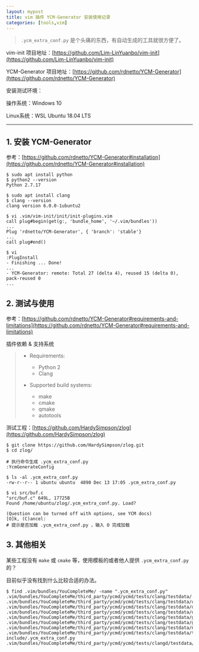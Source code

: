 ```yaml
---
layout: mypost
title: vim 插件 YCM-Generator 安装使用记录
categories: [tools,vim]
---
```


> ```.ycm_extra_conf.py``` 是个头痛的东西，有自动生成的工具就很方便了。

vim-init 项目地址：[https://github.com/Lim-LinYuanbo/vim-init](https://github.com/Lim-LinYuanbo/vim-init)

YCM-Generator 项目地址：[https://github.com/rdnetto/YCM-Generator](https://github.com/rdnetto/YCM-Generator)

安装测试环境：

操作系统：Windows 10

Linux系统：WSL Ubuntu 18.04 LTS

---

## 1. 安装 YCM-Generator

参考：[https://github.com/rdnetto/YCM-Generator#installation](https://github.com/rdnetto/YCM-Generator#installation)

```shell
$ sudo apt install python
$ python2 --version
Python 2.7.17

$ sudo apt install clang
$ clang --version
clang version 6.0.0-1ubuntu2

$ vi .vim/vim-init/init/init-plugins.vim
call plug#begin(get(g:, 'bundle_home', '~/.vim/bundles'))
...
Plug 'rdnetto/YCM-Generator', { 'branch': 'stable'}
...
call plug#end()

$ vi
:PlugInstall
- Finishing ... Done!
...
- YCM-Generator: remote: Total 27 (delta 4), reused 15 (delta 0), pack-reused 0
...
```

## 2. 测试与使用

参考：[https://github.com/rdnetto/YCM-Generator#requirements-and-limitations](https://github.com/rdnetto/YCM-Generator#requirements-and-limitations)

插件依赖 & 支持系统

> * Requirements:
>     + Python 2
>     + Clang
>
> * Supported build systems:
>     + make
>     + cmake
>     + qmake
>     + autotools

测试工程：[https://github.com/HardySimpson/zlog](https://github.com/HardySimpson/zlog)

```shell
$ git clone https://github.com/HardySimpson/zlog.git
$ cd zlog/

# 执行命令生成 .ycm_extra_conf.py
:YcmGenerateConfig

$ ls -al .ycm_extra_conf.py
-rw-r--r-- 1 ubuntu ubuntu  4890 Dec 13 17:05 .ycm_extra_conf.py

$ vi src/buf.c
"src/buf.c" 649L, 17725B
Found /home/ubuntu/zlog/.ycm_extra_conf.py. Load?

(Question can be turned off with options, see YCM docs)
[O]k, (C)ancel:
# 提示是否加载 .ycm_extra_conf.py ，输入 O 完成加载
```

## 3. 其他相关

某些工程没有 `make` 或 `cmake` 等，使用模板的或者他人提供 `.ycm_extra_conf.py` 的？

目前似乎没有找到什么比较合适的办法。

```shell
$ find .vim/bundles/YouCompleteMe/ -name ".ycm_extra_conf.py"
.vim/bundles/YouCompleteMe/third_party/ycmd/ycmd/tests/clang/testdata/.ycm_extra_conf.py
.vim/bundles/YouCompleteMe/third_party/ycmd/ycmd/tests/clang/testdata/client_data/.ycm_extra_conf.py
.vim/bundles/YouCompleteMe/third_party/ycmd/ycmd/tests/clang/testdata/driver_mode_cl/executable/.ycm_extra_conf.py
.vim/bundles/YouCompleteMe/third_party/ycmd/ycmd/tests/clang/testdata/driver_mode_cl/flag/.ycm_extra_conf.py
.vim/bundles/YouCompleteMe/third_party/ycmd/ycmd/tests/clang/testdata/general_fallback/.ycm_extra_conf.py
.vim/bundles/YouCompleteMe/third_party/ycmd/ycmd/tests/clang/testdata/get_doc/.ycm_extra_conf.py
.vim/bundles/YouCompleteMe/third_party/ycmd/ycmd/tests/clang/testdata/noflags/.ycm_extra_conf.py
.vim/bundles/YouCompleteMe/third_party/ycmd/ycmd/tests/clang/testdata/test-include/.ycm_extra_conf.py
.vim/bundles/YouCompleteMe/third_party/ycmd/ycmd/tests/clangd/testdata/extra_conf/.ycm_extra_conf.py
```
